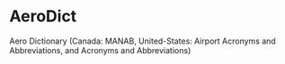 # AeroDict
Aero Dictionary (Canada: MANAB, United-States: Airport Acronyms and Abbreviations, and Acronyms and Abbreviations)

